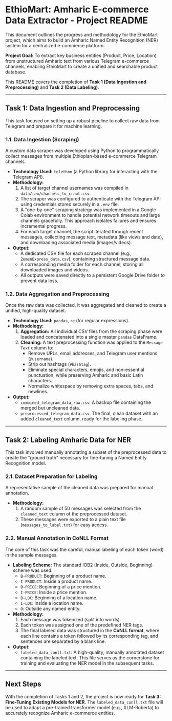 # EthioMart: Amharic E-commerce Data Extractor - Project README

This document outlines the progress and methodology for the EthioMart project, which aims to build an Amharic Named Entity Recognition (NER) system for a centralized e-commerce platform.

**Project Goal:** To extract key business entities (Product, Price, Location) from unstructured Amharic text from various Telegram e-commerce channels, enabling EthioMart to create a unified and searchable product database.

This README covers the completion of **Task 1 (Data Ingestion and Preprocessing)** and **Task 2 (Data Labeling)**.

---

## Task 1: Data Ingestion and Preprocessing

This task focused on setting up a robust pipeline to collect raw data from Telegram and prepare it for machine learning.

### 1.1. Data Ingestion (Scraping)

A custom data scraper was developed using Python to programmatically collect messages from multiple Ethiopian-based e-commerce Telegram channels.

-   **Technology Used:** `telethon` (a Python library for interacting with the Telegram API).
-   **Methodology:**
    1.  A list of target channel usernames was compiled in `data/raw/channels_to_crawl.csv`.
    2.  The scraper was configured to authenticate with the Telegram API using credentials stored securely in a `.env` file.
    3.  A "one-by-one" scraping strategy was implemented in a Google Colab environment to handle potential network timeouts and large channels gracefully. This approach isolates failures and ensures incremental progress.
    4.  For each target channel, the script iterated through recent messages, collecting message text, metadata (like views and date), and downloading associated media (images/videos).
-   **Output:**
    -   A dedicated CSV file for each scraped channel (e.g., `ZemenExpress_data.csv`), containing structured message data.
    -   A corresponding media folder for each channel, storing all downloaded images and videos.
    -   All outputs were saved directly to a persistent Google Drive folder to prevent data loss.

### 1.2. Data Aggregation and Preprocessing

Once the raw data was collected, it was aggregated and cleaned to create a unified, high-quality dataset.

-   **Technology Used:** `pandas`, `re` (for regular expressions).
-   **Methodology:**
    1.  **Aggregation:** All individual CSV files from the scraping phase were loaded and concatenated into a single master `pandas` DataFrame.
    2.  **Cleaning:** A text preprocessing function was applied to the `Message Text` column to:
        -   Remove URLs, email addresses, and Telegram user mentions (`@username`).
        -   Strip out hashtags (`#hashtag`).
        -   Eliminate special characters, emojis, and non-essential punctuation, while preserving Amharic and basic Latin characters.
        -   Normalize whitespace by removing extra spaces, tabs, and newlines.
-   **Output:**
    -   `combined_telegram_data_raw.csv`: A backup file containing the merged but uncleaned data.
    -   `preprocessed_telegram_data.csv`: The final, clean dataset with an added `cleaned_text` column, ready for the labeling phase.

---

## Task 2: Labeling Amharic Data for NER

This task involved manually annotating a subset of the preprocessed data to create the "ground truth" necessary for fine-tuning a Named Entity Recognition model.

### 2.1. Dataset Preparation for Labeling

A representative sample of the cleaned data was prepared for manual annotation.

-   **Methodology:**
    1.  A random sample of 50 messages was selected from the `cleaned_text` column of the preprocessed dataset.
    2.  These messages were exported to a plain text file (`messages_to_label.txt`) for easy access.

### 2.2. Manual Annotation in CoNLL Format

The core of this task was the careful, manual labeling of each token (word) in the sample messages.

-   **Labeling Scheme:** The standard IOB2 (Inside, Outside, Beginning) scheme was used.
    -   `B-PRODUCT`: Beginning of a product name.
    -   `I-PRODUCT`: Inside a product name.
    -   `B-PRICE`: Beginning of a price mention.
    -   `I-PRICE`: Inside a price mention.
    -   `B-LOC`: Beginning of a location name.
    -   `I-LOC`: Inside a location name.
    -   `O`: Outside any named entity.
-   **Methodology:**
    1.  Each message was tokenized (split into words).
    2.  Each token was assigned one of the predefined NER tags.
    3.  The final labeled data was structured in the **CoNLL format**, where each line contains a token followed by its corresponding tag, and sentences are separated by a blank line.
-   **Output:**
    -   `labeled_data_conll.txt`: A high-quality, manually annotated dataset containing the labeled text. This file serves as the cornerstone for training and evaluating the NER model in the subsequent tasks.

---

## Next Steps

With the completion of Tasks 1 and 2, the project is now ready for **Task 3: Fine-Tuning Existing Models for NER**. The `labeled_data_conll.txt` file will be used to adapt a pre-trained transformer model (e.g., XLM-Roberta) to accurately recognize Amharic e-commerce entities.